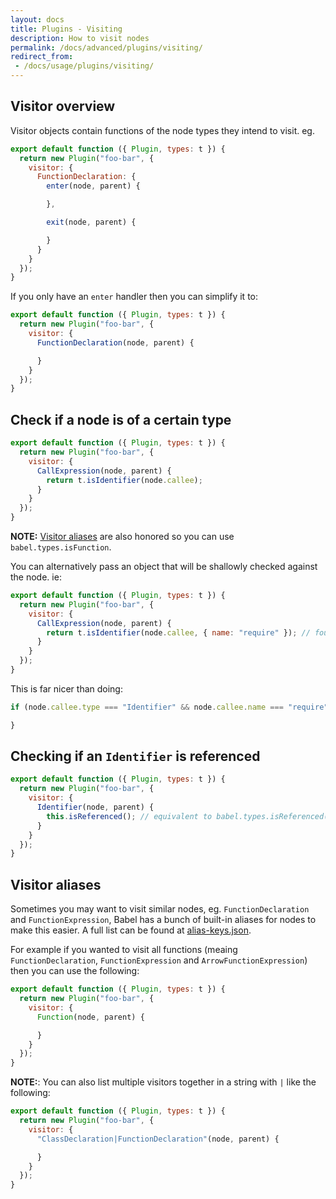 ```yaml
---
layout: docs
title: Plugins - Visiting
description: How to visit nodes
permalink: /docs/advanced/plugins/visiting/
redirect_from:
 - /docs/usage/plugins/visiting/
---
```


## Visitor overview

Visitor objects contain functions of the node types they intend to visit. eg.

```javascript
export default function ({ Plugin, types: t }) {
  return new Plugin("foo-bar", {
    visitor: {
      FunctionDeclaration: {
        enter(node, parent) {

        },

        exit(node, parent) {

        }
      }
    }
  });
}
```

If you only have an `enter` handler then you can simplify it to:

```javascript
export default function ({ Plugin, types: t }) {
  return new Plugin("foo-bar", {
    visitor: {
      FunctionDeclaration(node, parent) {

      }
    }
  });
}
```

## Check if a node is of a certain type

```javascript
export default function ({ Plugin, types: t }) {
  return new Plugin("foo-bar", {
    visitor: {
      CallExpression(node, parent) {
        return t.isIdentifier(node.callee);
      }
    }
  });
}
```

**NOTE:** [Visitor aliases](#visitor-aliases) are also honored so you can use `babel.types.isFunction`.

You can alternatively pass an object that will be shallowly checked against the node. ie:

```javascript
export default function ({ Plugin, types: t }) {
  return new Plugin("foo-bar", {
    visitor: {
      CallExpression(node, parent) {
        return t.isIdentifier(node.callee, { name: "require" }); // found a require call!
      }
    }
  });
}
```

This is far nicer than doing:

```javascript
if (node.callee.type === "Identifier" && node.callee.name === "require") {

}
```

## Checking if an `Identifier` is referenced

```javascript
export default function ({ Plugin, types: t }) {
  return new Plugin("foo-bar", {
    visitor: {
      Identifier(node, parent) {
        this.isReferenced(); // equivalent to babel.types.isReferenced(node, parent);
      }
    }
  });
}
```

## Visitor aliases

Sometimes you may want to visit similar nodes, eg. `FunctionDeclaration` and `FunctionExpression`,
Babel has a bunch of built-in aliases for nodes to make this easier. A full list can be found at
[alias-keys.json](https://github.com/babel/babel/blob/master/src/babel/types/alias-keys.json).

For example if you wanted to visit all functions (meaing `FunctionDeclaration`, `FunctionExpression` and `ArrowFunctionExpression`) then you can use the following:

```javascript
export default function ({ Plugin, types: t }) {
  return new Plugin("foo-bar", {
    visitor: {
      Function(node, parent) {

      }
    }
  });
}
```

**NOTE:**: You can also list multiple visitors together in a string with `|` like the following:

```javascript
export default function ({ Plugin, types: t }) {
  return new Plugin("foo-bar", {
    visitor: {
      "ClassDeclaration|FunctionDeclaration"(node, parent) {

      }
    }
  });
}
```
